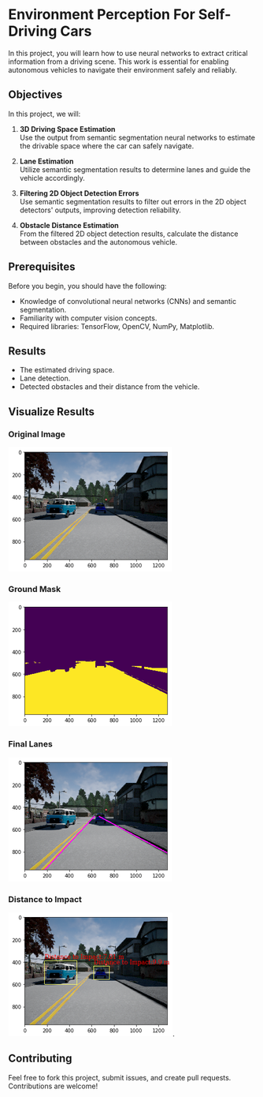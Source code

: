 # Environment Perception For Self-Driving Cars

In this project, you will learn how to use neural networks to extract critical information from a driving scene. This work is essential for enabling autonomous vehicles to navigate their environment safely and reliably.

## Objectives

In this project, we will:

1. **3D Driving Space Estimation**  
   Use the output from semantic segmentation neural networks to estimate the drivable space where the car can safely navigate.

2. **Lane Estimation**  
   Utilize semantic segmentation results to determine lanes and guide the vehicle accordingly.

3. **Filtering 2D Object Detection Errors**  
   Use semantic segmentation results to filter out errors in the 2D object detectors' outputs, improving detection reliability.

4. **Obstacle Distance Estimation**  
   From the filtered 2D object detection results, calculate the distance between obstacles and the autonomous vehicle.

## Prerequisites

Before you begin, you should have the following:

- Knowledge of convolutional neural networks (CNNs) and semantic segmentation.
- Familiarity with computer vision concepts.
- Required libraries: TensorFlow, OpenCV, NumPy, Matplotlib.


## Results


- The estimated driving space.
- Lane detection.
- Detected obstacles and their distance from the vehicle.

## Visualize Results

### Original Image
![Original Image](data/Original_Image.png)

### Ground Mask
![Ground Mask](data/ground_mask.png)

### Final Lanes
![Final Lanes](data/final_lanes.png)

### Distance to Impact
![Distance to Impact](data/Distance_to_Impact.png).



## Contributing

Feel free to fork this project, submit issues, and create pull requests. Contributions are welcome!

